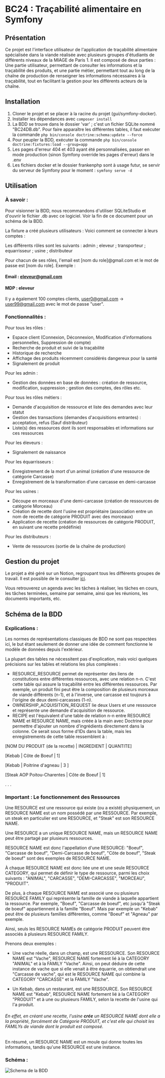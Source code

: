 # BC24 : Traçabilité alimentaire en Symfony

## Présentation

Ce projet est l'interface utilisateur de l'application de traçabilité alimentaire spécialisée dans la viande
réalisée avec plusieurs groupes 
d'étudiants de différents niveaux de la MIAGE de Paris 1.
Il est composé de deux parties : Une partie utilisateur, 
permettant de consulter les informations et la traçabilité des produits, et une partie métier, 
permettant tout au long de la chaîne de production de renseigner les informations nécessaires à la traçabilité, tout en
facilitant la gestion pour les différents acteurs de la chaîne.

## Installation

1. Cloner le projet et se placer à la racine du projet (gui/symfony-docker).
2. Installer les dépendances avec `composer install`
3. La BDD se trouve dans le dossier 'var' ; c'est un fichier SQLite nommé "BC24DB.db". 
Pour faire apparaître les différentes tables, il faut exécuter la commande `php bin/console doctrine:schema:update --force`
4. Pour peupler la BDD, exécuter la commande `php bin/console doctrine:fixtures:load --group=app`
5. Les pages d'erreur 404 et 403 ayant été personnalisées, passer en mode production (sinon Symfony override les pages d'erreur) 
dans le .env
6. Les fichiers docker et le dossier frankenphp sont à usage futur, se servir du serveur de Symfony pour le moment : `symfony serve -d` 

## Utilisation

### À savoir :

Pour visionner la BDD, nous recommandons d'utiliser SQLiteStudio et d'ouvrir le fichier .db avec ce logiciel.
Voir la fin de ce document pour un schéma de la BDD.

La fixture a créé plusieurs utilisateurs : Voici comment se connecter à leurs comptes : 

Les différents rôles sont les suivants :
admin ; eleveur ; transporteur ; equarrisseur ; usine ; distributeur

Pour chacun de ses rôles, l'email est [nom du role]@gmail.com et le mot de passe est [nom du role].
Exemple : 
#### Email : eleveur@gmail.com 
#### MDP : eleveur

Il y a également 100 comptes clients, user0@gmail.com → user99@gmail.com avec le mot de passe "user".

### Fonctionnalités :

Pour tous les rôles : 
- Espace client (Connexion, Déconnexion, Modification d'informations personnelles, Suppression de compte)
- Recherche de produit et suivi de la traçabilité
- Historique de recherche
- Affichage des produits récemment considérés dangereux pour la santé
- Signalement de produit

Pour les admin : 
- Gestion des données en base de données : création de ressource, modification, suppression ; gestion des comptes, des rôles etc.

Pour tous les rôles métiers : 
- Demande d'acquisition de ressource et liste des demandes avec leur statut
- Gestion des transactions (demandes d'acquisitions entrantes) : acceptation, refus (Sauf distributeur)
- Liste(s) des ressources dont ils sont responsables et informations sur ces ressources

Pour les éleveurs :
- Signalement de naissance

Pour les équarrisseurs :
- Enregistrement de la mort d'un animal (création d'une ressource de catégorie Carcasse)
- Enregistrement de la transformation d'une carcasse en demi-carcasse

Pour les usines :
- Découpe en morceaux d'une demi-carcasse (création de ressources de catégorie Morceau)
- Création de recette dont l'usine est propriétaire (association entre un nom de recette de catégorie PRODUIT avec des morceaux)
- Application de recette (création de ressources de catégorie PRODUIT, en suivant une recette prédéfinie)

Pour les distributeurs :
- Vente de ressources (sortie de la chaîne de production)


## Gestion du projet

Le projet a été géré sur un Notion, regroupant tous les différents groupes de travail.
Il est possible de le consulter [ici]().

Vous retrouverez un agenda avec les tâches à réaliser, les tâches en cours, les tâches terminées, semaine par semaine,
ainsi que les réunions, les documents importants, etc.

## Schéma de la BDD

### Explications :

Les normes de représentations classiques de BDD ne sont pas respectées ici, le but étant seulement de donner une idée de comment fonctionne le modèle de données depuis l'extérieur.

La plupart des tables ne nécessitent pas d'explication, mais voici quelques précisions sur les tables et relations les plus complexes :

- RESOURCE_RESOURCE permet de représenter des liens de constitutions entre différentes ressources, avec une relation n-n. C'est cette table qui assure la traçabilité entre les différentes ressources.
Par exemple, un produit fini peut être la composition de plusieurs morceaux de viande différents (n-1), et à l'inverse, une carcasse est toujours à l'origine de deux demi-carcasses (1-n).
- OWNERSHIP_ACQUISITION_REQUEST lie deux Users et une ressource et représente une demande d'acquisition de ressource.
- RECIPE est l'équivalent d'une table de relation n-n entre RESOURCE NAME et RESOURCE NAME, mais créée à la main avec Doctrine pour permettre d'ajouter un nombre d'ingrédients directement dans la colonne.
Ce serait sous forme d'IDs dans la table, mais les enregistrements de cette table ressemblent à : 

[NOM DU PRODUIT (de la recette) | INGREDIENT | QUANTITE]

[Kebab | Côte de Boeuf | 1]

[Kebab | Poitrine d'agneau | 3 ]

[Steak AOP Poitou-Charentes | Côte de Boeuf | 1]

.
.
.

### Important : Le fonctionnement des Ressources

Une RESOURCE est une ressource qui existe (ou a existé) physiquement, un RESOURCE NAME est un nom possédé par une RESSOURCE.
Par exemple, un steak en particulier est une RESOURCE, et "Steak" est son RESOURCE NAME.

Une RESOURCE a un unique RESOURCE NAME, mais un RESOURCE NAME peut être partagé par plusieurs ressources.

RESOURCE NAME est donc l'appellation d'une RESOURCE: "Boeuf", "Carcasse de boeuf", "Demi-Carcasse de boeuf", "Côte de boeuf", "Steak de boeuf" sont des exemples de RESOURCE NAME.

À chaque RESOURCE NAME est donc liée une et une seule RESOURCE CATEGORY, qui permet de définir le type de ressource, parmi les choix suivants : "ANIMAL", "CARCASSE", "DEMI-CARCASSE", "MORCEAU", "PRODUIT".

De plus, à chaque RESOURCE NAME est associé une ou plusieurs RESOURCE FAMILY qui représente la famille de viande à laquelle appartient la ressource. 
Par exemple, "Boeuf", "Carcasse de boeuf", etc jusqu'à "Steak de boeuf" appartiennent à la famille "Boeuf". 
Mais par exemple un "Kebab" peut être de plusieurs familles différentes, comme "Boeuf" et "Agneau" par exemple.

Ainsi, seuls les RESOURCE NAMEs de catégorie PRODUIT peuvent être associés à plusieurs RESOURCE FAMILY.

Prenons deux exemples :
- Une vache réelle, dans un champ, est une RESSOURCE. Son RESOURCE NAME est "Vache", RESOURCE NAME fortement lié à la CATEGORY "ANIMAL" et à la FAMILY "Vache".
Ainsi, on peut déduire de cette instance de vache que si elle venait à être équarrie, on obtiendrait une "Carcasse de vache", qui est le RESOURCE NAME qui combine la CATEGORY "CARCASSE" et la FAMILY "Vache".

- Un Kebab, dans un restaurant, est une RESSOURCE. Son RESOURCE NAME est "Kebab", RESOURCE NAME fortement lié à la CATEGORY "PRODUIT" et à une ou plusieurs FAMILY, selon la recette de l'usine qui l'a produit.
###### En effet, en créant une recette, l'usine ***crée*** un RESOURCE NAME dont elle a la propriété, forcément de Catégorie PRODUIT, et c'est elle qui choisit les FAMILYs de viande dont le produit est composé.

En résumé, un RESOURCE NAME est un moule qui donne toutes les informations, tandis qu'une RESOURCE est une instance.

### Schéma :
![Schema de la BDD](./BC24.png)


